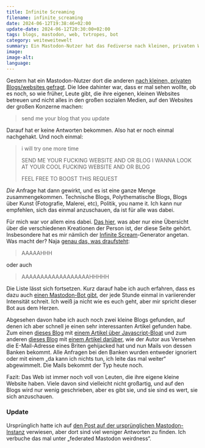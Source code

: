 ```yaml
---
title: Infinite Screaming
filename: infinite_screaming
date: 2024-06-12T19:38:46+02:00
update-date: 2024-06-12T20:30:00+02:00
tags: blogs, mastodon, web, tvtropes, bot
category: weiteweitewelt
summary: Ein Mastodon-Nutzer hat das Fediverse nach kleinen, privaten Websites gefragt und Antworten bekommen.
image:
image-alt:
language:
---
```


Gestern hat ein Mastodon-Nutzer dort die anderen [nach kleinen, privaten Blogs/websites gefragt](https://fosstodon.org/@james@strangeobject.space/112597336937864877). Die Idee dahinter war, dass er mal sehen wollte, ob es noch, so wie früher, Leute gibt, die ihre eigenen, kleinen Websites betreuen und nicht alles in den großen sozialen Medien, auf den Websites der großen Konzerne machen:

> send me your blog that you update

Darauf hat er keine Antworten bekommen. Also hat er noch einmal nachgehakt. Und noch einmal:

> i will try one more time
> 
> SEND ME YOUR FUCKING WEBSITE AND OR BLOG I WANNA LOOK AT YOUR COOL FUCKING WEBSITE AND OR BLOG
> 
> FEEL FREE TO BOOST THIS REQUEST

_Die_ Anfrage hat dann gewirkt, und es ist eine ganze Menge zusammengekommen. Technische Blogs, Polythematische Blogs, Blogs über Kunst (Fotografie, Malerei, etc), Politik, you name it. Ich kann nur empfehlen, sich das einmal anzuschauen, da ist für alle was dabei.

Für mich war vor allem eins dabei. [Das hier](https://nora.zone/), was aber nur eine Übersicht über die verschiedenen Kreationen der Person ist, der diese Seite gehört. Insbesondere hat es mir nämlich der [Infinite Scream](https://nora.zone/bots/scream.html)-Generator angetan. Was macht der? Naja [genau das, was draufsteht](https://tvtropes.org/pmwiki/pmwiki.php/Main/ExactlyWhatItSaysOnTheTin):

> AAAAAHHH

oder auch

> AAAAAAAAAAAAAAAAAAHHHHH

Die Liste lässt sich fortsetzen. Kurz darauf habe ich auch erfahren, dass es dazu auch [einen Mastodon-Bot gibt](https://botsin.space/@scream), der jede Stunde einmal in variierender Intensität schreit. Ich weiß ja nicht wie es euch geht, aber mir spricht dieser Bot aus dem Herzen.

Abgesehen davon habe ich auch noch zwei kleine Blogs gefunden, auf denen ich aber schnell je einen sehr interessanten Artikel gefunden habe. Zum einen [dieses Blog](https://tonsky.me/) mit [einem Artikel über Javascript-Bloat](https://tonsky.me/blog/js-bloat/) und zum anderen [dieses Blog](https://williamoconnell.me/blog/) mit [einem Artikel darüber](https://williamoconnell.me/blog/post/noodles/), wie der Autor aus Versehen die E-Mail-Adresse eines Briten gehijacked hat und nun Mails von dessen Banken bekommt. Alle Anfragen bei den Banken wurden entweder ignoriert oder mit einem „da kann ich nichts tun, ich leite das mal weiter“ abgewimmelt. Die Mails bekommt der Typ heute noch.

Fazit: Das Web ist immer noch voll von Leuten, die ihre eigene kleine Website haben. Viele davon sind vielleicht nicht großartig, und auf den Blogs wird nur wenig geschrieben, aber es gibt sie, und sie sind es wert, sie sich anzuschauen.

### Update

Ursprünglich hatte ich auf [den Post auf der ursprünglichen Mastodon-Instanz](https://strangeobject.space/@james/112597336692849210) verwiesen, aber dort sind viel weniger Antworten zu finden. Ich verbuche das mal unter „federated Mastodon weirdness“.
